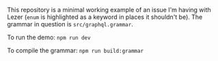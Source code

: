 This repository is a minimal working example of an issue I'm having with Lezer (`enum` is highlighted as a keyword in places it shouldn't be). The grammar in question is `src/graphql.grammar`.

To run the demo: `npm run dev`

To compile the grammar: `npm run build:grammar`

